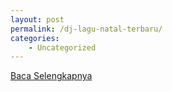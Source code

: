```yaml
---
layout: post
permalink: /dj-lagu-natal-terbaru/
categories:
    - Uncategorized
---
```


[Baca Selengkapnya](/04)